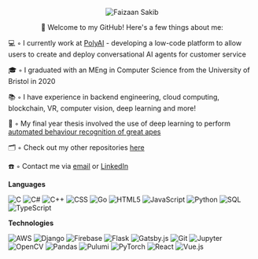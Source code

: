<p align="center">
  <img src="https://user-images.githubusercontent.com/15062683/98091268-9cd80180-1e9e-11eb-95ad-14ce1da4598a.gif" alt="Faizaan Sakib">
</p>

<p align="center">
  👋 Welcome to my GitHub! Here's a few things about me: 
</p>

💻 ◦ I currently work at [PolyAI](https://poly.ai/) - developing a low-code platform to allow users to create and deploy conversational AI agents for customer service

🎓 ◦ I graduated with an MEng in Computer Science from the University of Bristol in 2020

📚 ◦ I have experience in backend engineering, cloud computing, blockchain, VR, computer vision, deep learning and more!

🦍 ◦ My final year thesis involved the use of deep learning to perform [automated behaviour recognition of great apes](https://github.com/fznsakib/great-ape-behaviour-detector)

🗂 ◦ Check out my other repositories [here](https://github.com/fznsakib?tab=repositories)

☎️ ◦ Contact me via [email](mailto:fznsakib@gmail.com) or [LinkedIn](https://www.linkedin.com/in/faizaan-sakib/)


<!-- - 🌱 I’m currently learning ... -->
<!-- - 👯 I’m looking to collaborate on ... -->
<!-- - 🤔 I’m looking for help with ... -->
<!-- - ⚡ Fun fact: ... -->

**Languages**

![C](https://img.shields.io/badge/-C-0769DA?style=flat&logo=C&logoColor=white)
![C#](https://img.shields.io/badge/-C%20Sharp-0769DA?style=flat&logo=c-sharp&logoColor=white)
![C++](https://img.shields.io/badge/-C++-0769DA?style=flat&logo=C%2B%2B&logoColor=white)
![CSS](https://img.shields.io/badge/-CSS3-0769DA?style=flat&logo=css3&logoColor=white)
![Go](https://img.shields.io/badge/-Go-0769DA?style=flat&logo=go&logoColor=white)
![HTML5](https://img.shields.io/badge/-HTML5-0769DA?style=flat&logo=html5&logoColor=white)
![JavaScript](https://img.shields.io/badge/-JavaScript-0769DA?style=flat&logo=javascript&logoColor=white)
![Python](https://img.shields.io/badge/-Python-0769DA?style=flat&logo=python&logoColor=white)
![SQL](https://img.shields.io/badge/-SQLite-0769DA?style=flat&logo=sqlite&logoColor=white)
![TypeScript](https://img.shields.io/badge/-TypeScript-0769DA?style=flat&logo=typescript&logoColor=white)

**Technologies**

![AWS](https://img.shields.io/badge/-Amazon%20Web%20Services-0EAAA7?style=flat&logo=amazon-aws&logoColor=white)
![Django](https://img.shields.io/badge/-Django-0EAAA7?style=flat&logo=django&logoColor=white)
![Firebase](https://img.shields.io/badge/-Firebase-0EAAA7?style=flat&logo=firebase&logoColor=white)
![Flask](https://img.shields.io/badge/-Flask-0EAAA7?style=flat&logo=flask&logoColor=white)
![Gatsby.js](https://img.shields.io/badge/-Gatsby.js-0EAAA7?style=flat&logo=gatsby&logoColor=white)
![Git](https://img.shields.io/badge/-Git-0EAAA7?style=flat&logo=git&logoColor=white)
![Jupyter](https://img.shields.io/badge/-Jupyter-0EAAA7?style=flat&logo=jupyter&logoColor=white)
![OpenCV](https://img.shields.io/badge/-OpenCV-0EAAA7?style=flat&logo=opencv&logoColor=white)
![Pandas](https://img.shields.io/badge/-Pandas-0EAAA7?style=flat&logo=pandas&logoColor=white)
![Pulumi](https://img.shields.io/badge/-Pulumi-0EAAA7?style=flat&logo=pulumi&logoColor=white)
![PyTorch](https://img.shields.io/badge/-PyTorch-0EAAA7?style=flat&logo=pytorch&logoColor=white)
![React](https://img.shields.io/badge/-React-0EAAA7?style=flat&logo=react&logoColor=white)
![Vue.js](https://img.shields.io/badge/-Vue-0EAAA7?style=flat&logo=vue.js&logoColor=white)


